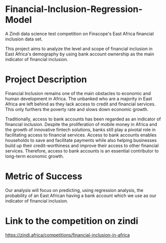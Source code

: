 # Financial-Inclusion-Regression-Model
A Zindi data science test competition on Finscope's East Africa financial inclusion data set.




This project aims to analyze the level and scope of financial inclusion in East Africa's demography by using bank account ownership as the main indicator of financial inclusion.

# Project Description


Financial Inclusion remains one of the main obstacles to economic and human development in Africa. The unbanked who are a majority in East Africa are left behind as they lack access to credit and financial services. This only furthers the poverty rate and slows down economic growth.

Traditionally, access to bank accounts has been regarded as an indicator of financial inclusion. Despite the proliferation of mobile money in Africa and the growth of innovative fintech solutions, banks still play a pivotal role in facilitating access to financial services. Access to bank accounts enables households to save and facilitate payments while also helping businesses build up their credit-worthiness and improve their access to other financial services. Therefore, access to bank accounts is an essential contributor to long-term economic growth.

# Metric of Success

Our analysis will focus on predicting, using regression analysis, the probability of an East African having a bank account which we use as our indicator of financial inclusion.


# Link to the competition on zindi

https://zindi.africa/competitions/financial-inclusion-in-africa
